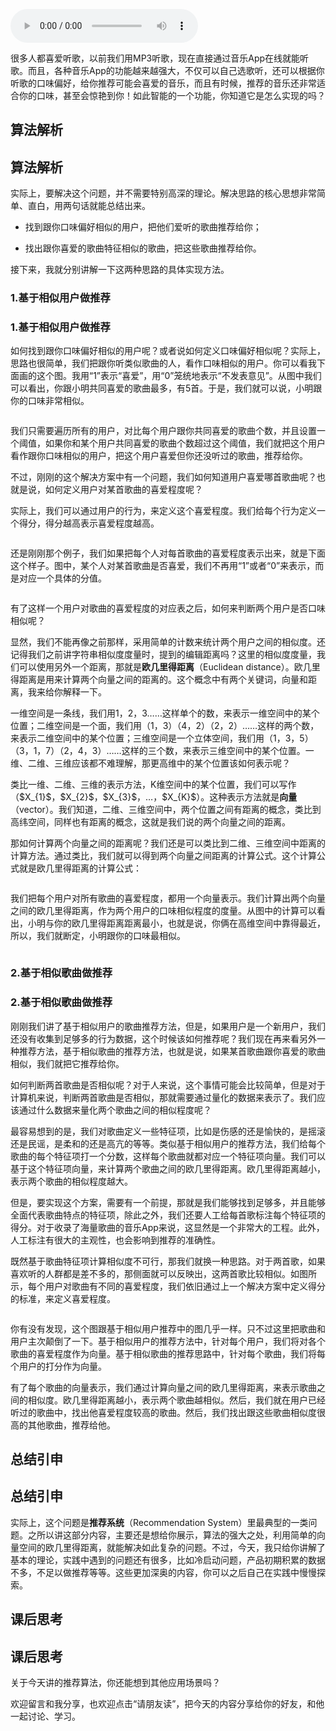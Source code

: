<audio title="47 _ 向量空间：如何实现一个简单的音乐推荐系统？" src="https://static001.geekbang.org/resource/audio/e7/e2/e7642e15e8c038e7503c77487fb48ae2.mp3" controls="controls"></audio> 
<p>很多人都喜爱听歌，以前我们用MP3听歌，现在直接通过音乐App在线就能听歌。而且，各种音乐App的功能越来越强大，不仅可以自己选歌听，还可以根据你听歌的口味偏好，给你推荐可能会喜爱的音乐，而且有时候，推荐的音乐还非常适合你的口味，甚至会惊艳到你！如此智能的一个功能，你知道它是怎么实现的吗？</p>

## 算法解析
<h2>算法解析</h2><p>实际上，要解决这个问题，并不需要特别高深的理论。解决思路的核心思想非常简单、直白，用两句话就能总结出来。</p><ul>
<li>
<p>找到跟你口味偏好相似的用户，把他们爱听的歌曲推荐给你；</p>
</li>
<li>
<p>找出跟你喜爱的歌曲特征相似的歌曲，把这些歌曲推荐给你。</p>
</li>
</ul><p>接下来，我就分别讲解一下这两种思路的具体实现方法。</p>

### 1.基于相似用户做推荐
<h3>1.基于相似用户做推荐</h3><p>如何找到跟你口味偏好相似的用户呢？或者说如何定义口味偏好相似呢？实际上，思路也很简单，我们把跟你听类似歌曲的人，看作口味相似的用户。你可以看我下面画的这个图。我用“1”表示“喜爱”，用“0”笼统地表示“不发表意见”。从图中我们可以看出，你跟小明共同喜爱的歌曲最多，有5首。于是，我们就可以说，小明跟你的口味非常相似。</p><p><img src="https://static001.geekbang.org/resource/image/cc/06/cc24a9c98a93795c75d8ef7a5892c406.jpg?wh=1142*544" alt=""></p><p>我们只需要遍历所有的用户，对比每个用户跟你共同喜爱的歌曲个数，并且设置一个阈值，如果你和某个用户共同喜爱的歌曲个数超过这个阈值，我们就把这个用户看作跟你口味相似的用户，把这个用户喜爱但你还没听过的歌曲，推荐给你。</p><!-- [[[read_end]]] --><p>不过，刚刚的这个解决方案中有一个问题，我们如何知道用户喜爱哪首歌曲呢？也就是说，如何定义用户对某首歌曲的喜爱程度呢？</p><p>实际上，我们可以通过用户的行为，来定义这个喜爱程度。我们给每个行为定义一个得分，得分越高表示喜爱程度越高。</p><p><img src="https://static001.geekbang.org/resource/image/93/a6/93c26a89303a748199528fdd998ebba6.jpg?wh=1142*242" alt=""></p><p>还是刚刚那个例子，我们如果把每个人对每首歌曲的喜爱程度表示出来，就是下面这个样子。图中，某个人对某首歌曲是否喜爱，我们不再用“1”或者“0”来表示，而是对应一个具体的分值。</p><p><img src="https://static001.geekbang.org/resource/image/05/a9/056552502f1cf4fdf331488e0eed5fa9.jpg?wh=1142*563" alt=""></p><p>有了这样一个用户对歌曲的喜爱程度的对应表之后，如何来判断两个用户是否口味相似呢？</p><p>显然，我们不能再像之前那样，采用简单的计数来统计两个用户之间的相似度。还记得我们之前讲字符串相似度度量时，提到的编辑距离吗？这里的相似度度量，我们可以使用另外一个距离，那就是<strong>欧几里得距离</strong>（Euclidean distance）。欧几里得距离是用来计算两个向量之间的距离的。这个概念中有两个关键词，向量和距离，我来给你解释一下。</p><p>一维空间是一条线，我们用1，2，3……这样单个的数，来表示一维空间中的某个位置；二维空间是一个面，我们用（1，3）（4，2）（2，2）……这样的两个数，来表示二维空间中的某个位置；三维空间是一个立体空间，我们用（1，3，5）（3，1，7）（2，4，3）……这样的三个数，来表示三维空间中的某个位置。一维、二维、三维应该都不难理解，那更高维中的某个位置该如何表示呢？</p><p>类比一维、二维、三维的表示方法，K维空间中的某个位置，我们可以写作（$X_{1}$，$X_{2}$，$X_{3}$，…，$X_{K}$）。这种表示方法就是<strong>向量</strong>（vector）。我们知道，二维、三维空间中，两个位置之间有距离的概念，类比到高纬空间，同样也有距离的概念，这就是我们说的两个向量之间的距离。</p><p>那如何计算两个向量之间的距离呢？我们还是可以类比到二维、三维空间中距离的计算方法。通过类比，我们就可以得到两个向量之间距离的计算公式。这个计算公式就是欧几里得距离的计算公式：</p><p><img src="https://static001.geekbang.org/resource/image/f4/12/f4d1d906c076688a43380f82e47dce12.jpg?wh=1142*412" alt=""></p><p>我们把每个用户对所有歌曲的喜爱程度，都用一个向量表示。我们计算出两个向量之间的欧几里得距离，作为两个用户的口味相似程度的度量。从图中的计算可以看出，小明与你的欧几里得距离距离最小，也就是说，你俩在高维空间中靠得最近，所以，我们就断定，小明跟你的口味最相似。</p><p><img src="https://static001.geekbang.org/resource/image/3e/89/3e145a3054c1abdea5d3f207d13e9b89.jpg?wh=1142*655" alt=""></p>

### 2.基于相似歌曲做推荐
<h3>2.基于相似歌曲做推荐</h3><p>刚刚我们讲了基于相似用户的歌曲推荐方法，但是，如果用户是一个新用户，我们还没有收集到足够多的行为数据，这个时候该如何推荐呢？我们现在再来看另外一种推荐方法，基于相似歌曲的推荐方法，也就是说，如果某首歌曲跟你喜爱的歌曲相似，我们就把它推荐给你。</p><p>如何判断两首歌曲是否相似呢？对于人来说，这个事情可能会比较简单，但是对于计算机来说，判断两首歌曲是否相似，那就需要通过量化的数据来表示了。我们应该通过什么数据来量化两个歌曲之间的相似程度呢？</p><p>最容易想到的是，我们对歌曲定义一些特征项，比如是伤感的还是愉快的，是摇滚还是民谣，是柔和的还是高亢的等等。类似基于相似用户的推荐方法，我们给每个歌曲的每个特征项打一个分数，这样每个歌曲就都对应一个特征项向量。我们可以基于这个特征项向量，来计算两个歌曲之间的欧几里得距离。欧几里得距离越小，表示两个歌曲的相似程度越大。</p><p>但是，要实现这个方案，需要有一个前提，那就是我们能够找到足够多，并且能够全面代表歌曲特点的特征项，除此之外，我们还要人工给每首歌标注每个特征项的得分。对于收录了海量歌曲的音乐App来说，这显然是一个非常大的工程。此外，人工标注有很大的主观性，也会影响到推荐的准确性。</p><p>既然基于歌曲特征项计算相似度不可行，那我们就换一种思路。对于两首歌，如果喜欢听的人群都是差不多的，那侧面就可以反映出，这两首歌比较相似。如图所示，每个用户对歌曲有不同的喜爱程度，我们依旧通过上一个解决方案中定义得分的标准，来定义喜爱程度。</p><p><img src="https://static001.geekbang.org/resource/image/a3/ff/a324908e162a60efea4bd7c47c04a6ff.jpg?wh=1142*559" alt=""></p><p>你有没有发现，这个图跟基于相似用户推荐中的图几乎一样。只不过这里把歌曲和用户主次颠倒了一下。基于相似用户的推荐方法中，针对每个用户，我们将对各个歌曲的喜爱程度作为向量。基于相似歌曲的推荐思路中，针对每个歌曲，我们将每个用户的打分作为向量。</p><p>有了每个歌曲的向量表示，我们通过计算向量之间的欧几里得距离，来表示歌曲之间的相似度。欧几里得距离越小，表示两个歌曲越相似。然后，我们就在用户已经听过的歌曲中，找出他喜爱程度较高的歌曲。然后，我们找出跟这些歌曲相似度很高的其他歌曲，推荐给他。</p>

## 总结引申
<h2>总结引申</h2><p>实际上，这个问题是<strong>推荐系统</strong>（Recommendation System）里最典型的一类问题。之所以讲这部分内容，主要还是想给你展示，算法的强大之处，利用简单的向量空间的欧几里得距离，就能解决如此复杂的问题。不过，今天，我只给你讲解了基本的理论，实践中遇到的问题还有很多，比如冷启动问题，产品初期积累的数据不多，不足以做推荐等等。这些更加深奥的内容，你可以之后自己在实践中慢慢探索。</p>

## 课后思考
<h2>课后思考</h2><p>关于今天讲的推荐算法，你还能想到其他应用场景吗？</p><p>欢迎留言和我分享，也欢迎点击“<span class="orange">请朋友读</span>”，把今天的内容分享给你的好友，和他一起讨论、学习。</p>